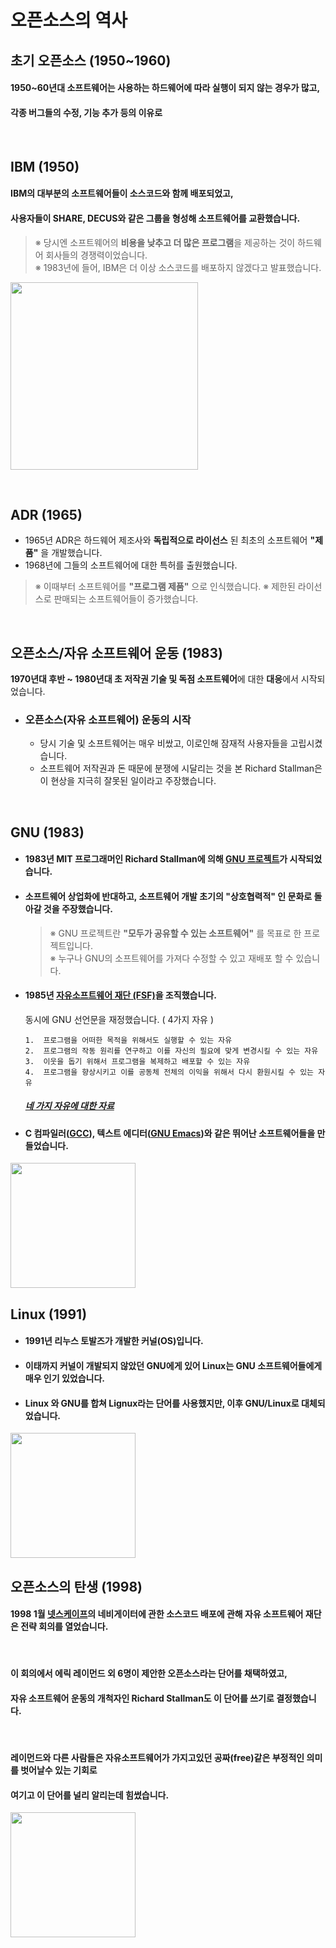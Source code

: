 # **오픈소스의 역사**

## **초기 오픈소스 (1950~1960)**
#### 1950~60년대 소프트웨어는 사용하는 하드웨어에 따라 실행이 되지 않는 경우가 많고,
#### 각종 버그들의 수정, 기능 추가 등의 이유로 

<br>

## **IBM (1950)**
#### IBM의 대부분의 소프트웨어들이 소스코드와 함께 배포되었고,
#### 사용자들이 SHARE, DECUS와 같은 그룹을 형성해 소프트웨어를 교환했습니다.
>※ 당시엔 소프트웨어의 **비용을 낮추고 더 많은 프로그램**을 제공하는 것이 하드웨어 회사들의 경쟁력이었습니다.<br>
>※ 1983년에 들어, IBM은 더 이상 소스코드를 배포하지 않겠다고 발표했습니다.

<kbd><a href="https://www.ibm.com/">
<img width="300" src="https://user-images.githubusercontent.com/45596014/193438499-1b58f81b-a84c-422a-b8b8-b03375fffb8c.jpg">
</a></kbd>

<br>

## **ADR (1965)**
- 1965년 ADR은 하드웨어 제조사와 **독립적으로 라이선스** 된 최초의 소프트웨어 **"제품"** 을 개발했습니다.
- 1968년에 그들의 소프트웨어에 대한 특허를 출원했습니다.
>※ 이때부터 소프트웨어를 **"프로그램 제품"** 으로 인식했습니다.
>※ 제한된 라이선스로 판매되는 소프트웨어들이 증가했습니다.
    
<br>

## **오픈소스/자유 소프트웨어 운동 (1983)**
**1970년대 후반 ~ 1980년대 초 저작권 기술 및 독점 소프트웨어**에 대한 **대응**에서 시작되었습니다.
- ### 오픈소스(자유 소프트웨어) 운동의 시작
  - 당시 기술 및 소프트웨어는 매우 비쌌고, 이로인해 잠재적 사용자들을 고립시켰습니다.
  - 소프트웨어 저작권과 돈 때문에 분쟁에 시달리는 것을 본 Richard Stallman은 이 현상을 지극히 잘못된 일이라고 주장했습니다.

<br>

## **GNU (1983)**
  - #### 1983년 MIT 프로그래머인 **Richard Stallman**에 의해 [GNU 프로젝트](https://www.gnu.org)가 시작되었습니다.
  - #### 소프트웨어 상업화에 반대하고, 소프트웨어 개발 초기의 **"상호협력적"** 인 문화로 돌아갈 것을 주장했습니다.<br>
      >※ GNU 프로젝트란 **"모두가 공유할 수 있는 소프트웨어"** 를 목표로 한 프로젝트입니다.<br>
      >※ 누구나 GNU의 소프트웨어를 가져다 수정할 수 있고 재배포 할 수 있습니다.
      
  - #### 1985년 [자유소프트웨어 재단 (FSF)](http://www.fsf.org)을 조직했습니다.<br>
      동시에 GNU 선언문을 재정했습니다. ( 4가지 자유 )
      ```properties
      1.  프로그램을 어떠한 목적을 위해서도 실행할 수 있는 자유
      2.  프로그램의 작동 원리를 연구하고 이를 자신의 필요에 맞게 변경시킬 수 있는 자유
      3.  이웃을 돕기 위해서 프로그램을 복제하고 배포할 수 있는 자유
      4.  프로그램을 향상시키고 이를 공동체 전체의 이익을 위해서 다시 환원시킬 수 있는 자유
      ```
      ##### [네 가지 자유에 대한 자료](https://www.gnu.org/philosophy/free-sw.html)

  - #### C 컴파일러([GCC](https://gcc.gnu.org/)), 텍스트 에디터([GNU Emacs](https://www.gnu.org/software/emacs/))와 같은 뛰어난 소프트웨어들을 만들었습니다.

  <kbd>
  <img width="200" src="https://user-images.githubusercontent.com/45596014/193442844-69c7f91b-48ca-4d26-b124-c12f1d544548.png">
  </kbd>
    
<br>

## **Linux (1991)**
  - #### 1991년 리누스 토발즈가 개발한 커널(OS)입니다.
  - #### 이태까지 커널이 개발되지 않았던 GNU에게 있어 Linux는 GNU 소프트웨어들에게 매우 인기 있었습니다.
  - #### Linux 와 GNU를 합쳐 Lignux라는 단어를 사용했지만, 이후 GNU/Linux로 대체되었습니다.<br>

  <kbd>
  <img width="200" src="https://user-images.githubusercontent.com/45596014/193441162-dcfc7a26-e27d-4878-a3f2-641beb4a1baa.svg">
  </kbd>

<br>

## **오픈소스의 탄생 (1998)**
#### 1998 1월 [넷스케이프](https://isp.netscape.com/)의 네비게이터에 관한 소스코드 배포에 관해 자유 소프트웨어 재단은 전략 회의를 열었습니다.

<br>

#### 이 회의에서 에릭 레이먼드 외 6명이 제안한 오픈소스라는 단어를 채택하였고,
#### 자유 소프트웨어 운동의 개척자인 Richard Stallman도 이 단어를 쓰기로 결정했습니다.

<br>

#### 레이먼드와 다른 사람들은 자유소프트웨어가 가지고있던 공짜(free)같은 부정적인 의미를 벗어날수 있는 기회로 
#### 여기고 이 단어를 널리 알리는데 힘썼습니다.

<kbd>
<img width="200" src="https://opensource.org/sites/default/files/public/osi_keyhole_300X300_90ppi_0.png">
</kbd>

<br>

